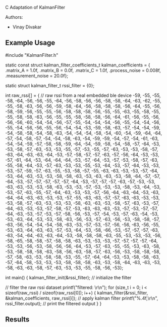 C Adaptation of KalmanFilter

Authors:
- Vinay Divakar

## Example Usage

#include "KalmanFilter.h"

static const struct kalman_filter_coefficients_t kalman_coefficients = {
    .matrix_A = 1.0f,
    .matrix_B = 0.0f,
    .matrix_C = 1.0f,
    .process_noise = 0.008f,
    .measurement_noise = 20.0f};

static struct kalman_filter_t rssi_filter = {0};

int raw_rssi[] = { // raw rssi from a real embedded ble device
    -59, -55, -55, -58, -64, -56, -56, -55, -64, -56, -58, -56, -56, -58, -58,
    -64, -63, -62, -55, -55, -58, -63, -56, -56, -59, -58, -64, -56, -58, -58,
    -58, -56, -64, -55, -56, -58, -59, -56, -55, -55, -56, -58, -58, -58, -56,
    -55, -55, -63, -55, -58, -55, -55, -58, -58, -63, -56, -55, -55, -58, -58,
    -58, -56, -64, -61, -56, -55, -56, -56, -56, -60, -54, -54, -56, -57, -55,
    -54, -54, -54, -56, -55, -54, -54, -56, -55, -54, -56, -56, -55, -56, -54,
    -54, -53, -59, -58, -63, -57, -54, -54, -59, -54, -58, -58, -54, -58, -63,
    -54, -54, -54, -58, -54, -60, -54, -59, -64, -64, -57, -54, -58, -57, -54,
    -54, -58, -63, -54, -59, -59, -54, -57, -54, -61, -63, -54, -54, -59, -57,
    -58, -58, -59, -64, -54, -59, -58, -54, -58, -57, -64, -53, -53, -58, -57,
    -63, -53, -53, -55, -57, -53, -55, -57, -63, -53, -53, -58, -57, -63, -64,
    -63, -63, -64, -53, -57, -58, -57, -57, -63, -57, -56, -64, -53, -53, -57,
    -61, -64, -53, -64, -64, -64, -53, -57, -64, -53, -57, -53, -58, -57, -63,
    -55, -58, -64, -53, -57, -63, -53, -53, -55, -53, -64, -53, -57, -64, -53,
    -53, -53, -57, -59, -57, -63, -55, -53, -58, -57, -55, -63, -63, -53, -53,
    -57, -64, -53, -64, -63, -53, -53, -58, -58, -63, -53, -63, -63, -53, -58,
    -64, -57, -57, -64, -53, -57, -57, -57, -57, -57, -64, -53, -57, -57, -57,
    -63, -57, -53, -53, -63, -63, -53, -53, -58, -63, -53, -53, -57, -53, -53,
    -53, -58, -53, -64, -53, -53, -57, -63, -55, -57, -64, -63, -53, -53, -57,
    -56, -64, -63, -64, -53, -63, -64, -64, -63, -63, -53, -53, -57, -55, -63,
    -63, -57, -57, -63, -63, -53, -53, -53, -58, -57, -63, -53, -53, -53, -58,
    -63, -63, -53, -58, -57, -63, -53, -57, -64, -63, -53, -53, -57, -58, -57,
    -53, -63, -63, -63, -53, -57, -53, -57, -57, -64, -63, -53, -57, -53, -57,
    -58, -56, -53, -57, -54, -53, -57, -63, -54, -53, -53, -63, -64, -53, -53,
    -58, -63, -56, -53, -57, -63, -56, -53, -58, -58, -57, -63, -56, -54, -54,
    -54, -58, -63, -53, -57, -53, -57, -56, -56, -63, -56, -55, -53, -63, -64,
    -63, -63, -57, -53, -64, -53, -58, -66, -53, -57, -57, -57, -63, -63, -54,
    -64, -63, -63, -64, -53, -58, -58, -58, -63, -55, -53, -53, -53, -56, -58,
    -65, -58, -58, -57, -58, -58, -63, -53, -53, -53, -57, -57, -57, -57, -64,
    -53, -53, -56, -53, -58, -56, -56, -64, -53, -57, -63, -55, -55, -53, -63,
    -58, -53, -58, -58, -58, -63, -58, -56, -63, -58, -57, -63, -56, -53, -58,
    -58, -58, -57, -58, -63, -53, -58, -58, -53, -55, -57, -64, -64, -53, -53,
    -58, -58, -63, -57, -64, -58, -53, -53, -53, -58, -58, -58, -63, -53, -58,
    -64, -63, -63, -53, -58, -63, -63, -58, -57, -63, -53, -53, -55, -58, -56,
    -53};

int main() {
  kalman_filter_init(&rssi_filter); // initialize the filter

  // filter the raw rssi dataset
  printf("filtered: \r\n");
  for (size_t i = 0; i < sizeof(raw_rssi) / sizeof(raw_rssi[0]); i++) {
    kalman_filter(&rssi_filter, &kalman_coefficients,
                  raw_rssi[i]);              // apply kalman filter
    printf("%.4f,\r\n", rssi_filter.output); // print the filtered output
  }
}

## Results
